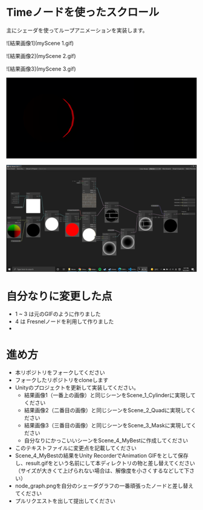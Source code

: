 # Timeノードを使ったスクロール
主にシェーダを使ってループアニメーションを実装します。

![結果画像1](myScene 1.gif)

![結果画像2](myScene 2.gif)

![結果画像3](myScene 3.gif)

![結果画像](myScene.gif)

![シェーダグラフ](node_graph.png)

# 自分なりに変更した点
- 1 ~ 3 は元のGIFのように作りました
- 4 は Fresnelノードを利用して作りました
-

# 進め方

- 本リポジトリをフォークしてください
- フォークしたリポジトリをcloneします
- Unityのプロジェクトを更新して実装してください。
  - 結果画像1（一番上の画像）と同じシーンをScene_1_Cylinderに実現してください
  - 結果画像2（二番目の画像）と同じシーンをScene_2_Quadに実現してください
  - 結果画像3（三番目の画像）と同じシーンをScene_3_Maskに実現してください
  - 自分なりにかっこいいシーンをScene_4_MyBestに作成してください
- このテキストファイルに変更点を記載してください
- Scene_4_MyBestの結果をUnity RecorderでAnimation GIFをとして保存し、result.gifをという名前にして本ディレクトリの物と差し替えてください（サイズが大きくて上げられない場合は、解像度を小さくするなどして下さい）
- node_graph.pngを自分のシェーダグラフの一番頑張ったノードと差し替えてください
- プルリクエストを出して提出してください
